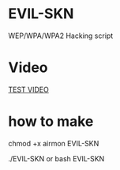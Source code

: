 # EVIL-SKN

WEP/WPA/WPA2 Hacking script

# Video

<a href="https://www.youtube.com/watch?v=qfpWnw-0Wp4&feature=youtu.be">TEST VIDEO</a>

# how to make

 chmod +x airmon EVIL-SKN
 
 ./EVIL-SKN or bash EVIL-SKN
